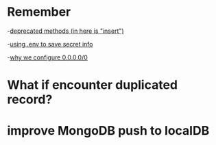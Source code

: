 
# Remember

-[deprecated methods (in here is "insert")](https://brogramo.com/solution-for-typeerror-collection-object-is-not-callable-when-using-the-insert-command-in-pymongo/)

-[using .env to save secret info](https://stackoverflow.com/questions/40216311/reading-in-environment-variables-from-an-environment-file)

-[why we configure 0.0.0.0/0](https://www.mongodb.com/docs/manual/core/security-mongodb-configuration/)

# What if encounter duplicated record?

# improve MongoDB push to localDB
